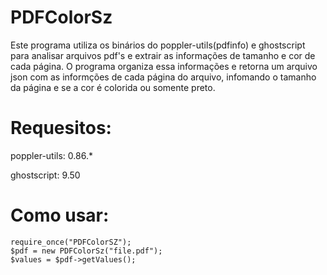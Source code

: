 # PDFColorSz

Este programa utiliza os binários do poppler-utils(pdfinfo) e ghostscript para analisar arquivos pdf's e extrair as informações de tamanho e cor de cada página. O programa organiza essa informações e retorna um arquivo json com as informções de cada página do arquivo, infomando o tamanho da página e se a cor é colorida ou somente preto.

# Requesitos:

poppler-utils:  0.86.*

ghostscript:    9.50


# Como usar:
    
    require_once("PDFColorSZ");
    $pdf = new PDFColorSz("file.pdf");     
    $values = $pdf->getValues();
